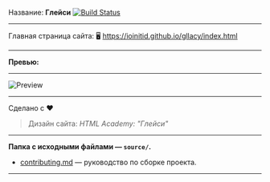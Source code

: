 Название: **Глейси** [![Build Status](https://travis-ci.com/IOINITID/gllacy.svg?branch=master)](https://travis-ci.com/IOINITID/gllacy)

------------

Главная страница сайта: 🖥️ https://ioinitid.github.io/gllacy/index.html

------------

**Превью:**

------------

![Preview](preview.jpg "Preview")

------------

Сделано с ❤️
> Дизайн сайта: *HTML Academy: "Глейси"*

------------

**Папка с исходными файлами — `source/`.**

- [contributing.md](contributing.md) — руководство по сборке проекта.

------------
